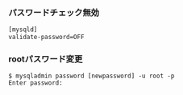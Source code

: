 ### パスワードチェック無効
```bash
[mysqld]
validate-password=OFF 
```

### rootパスワード変更
```
$ mysqladmin password [newpassword] -u root -p
Enter password:
```
